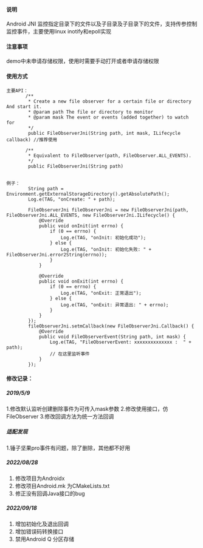 
#### 说明
Android JNI 监控指定目录下的文件以及子目录及子目录下的文件，支持传参控制监控事件，主要使用linux inotify和epoll实现

#### 注意事项
demo中未申请存储权限，使用时需要手动打开或者申请存储权限

#### 使用方式


```
主要API：
       /**
        * Create a new file observer for a certain file or directory And start it.
        * @param path The file or directory to monitor
        * @param mask The event or events (added together) to watch for
        */
        public FileObserverJni(String path, int mask, ILifecycle callback) //推荐使用

       /**
        * Equivalent to FileObserver(path, FileObserver.ALL_EVENTS).
        */
        public FileObserverJni(String path)
        
  
例子：
        String path = Environment.getExternalStorageDirectory().getAbsolutePath();
        Log.e(TAG, "onCreate: " + path);

        FileObserverJni fileObserverJni = new FileObserverJni(path, FileObserverJni.ALL_EVENTS, new FileObserverJni.ILifecycle() {
            @Override
            public void onInit(int errno) {
                if (0 == errno) {
                    Log.e(TAG, "onInit: 初始化成功");
                } else {
                    Log.e(TAG, "onInit: 初始化失败: " + FileObserverJni.error2String(errno));
                }
            }

            @Override
            public void onExit(int errno) {
                if (0 == errno) {
                    Log.e(TAG, "onExit: 正常退出");
                } else {
                    Log.e(TAG, "onExit: 异常退出: " + errno);
                }
            }
        });
        fileObserverJni.setmCallback(new FileObserverJni.Callback() {
            @Override
            public void FileObserverEvent(String path, int mask) {
                Log.e(TAG, "FileObserverEvent: xxxxxxxxxxxxxx :  " + path);
                // 在这里监听事件
            }
        });

```



#### 修改记录：

##### 2019/5/9  
1.修改默认监听创建删除事件为可传入mask参数
2.修改使用接口，仿FileObserver
3.修改回调方法为统一方法回调



##### 适配发现
1.锤子坚果pro事件有问题，除了删除，其他都不好用



##### 2022/08/28

1. 修改项目为Androidx
2. 修改项目Android.mk 为CMakeLists.txt
3. 修正没有回调Java接口的bug

##### 2022/09/18

1. 增加初始化及退出回调
2. 增加错误码转换接口
3. 禁用Android Q 分区存储
